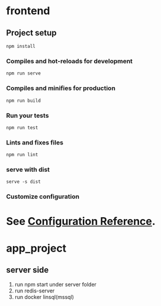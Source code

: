 
# frontend

## Project setup
```
npm install
```

### Compiles and hot-reloads for development
```
npm run serve
```

### Compiles and minifies for production
```
npm run build
```

### Run your tests
```
npm run test
```

### Lints and fixes files
```
npm run lint
```
### serve with dist
```
serve -s dist
```

### Customize configuration
See [Configuration Reference](https://cli.vuejs.org/config/).
=======
# app_project

## server side

1. run npm start under server folder
2. run redis-server
3. run docker linsql(mssql)
